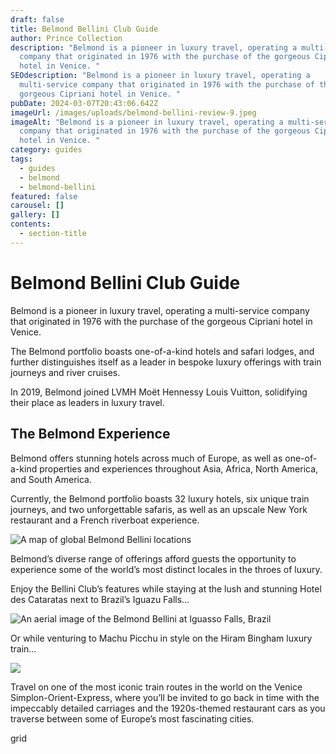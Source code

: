 ```yaml
---
draft: false
title: Belmond Bellini Club Guide
author: Prince Collection
description: "Belmond is a pioneer in luxury travel, operating a multi-service
  company that originated in 1976 with the purchase of the gorgeous Cipriani
  hotel in Venice. "
SEOdescription: "Belmond is a pioneer in luxury travel, operating a
  multi-service company that originated in 1976 with the purchase of the
  gorgeous Cipriani hotel in Venice. "
pubDate: 2024-03-07T20:43:06.642Z
imageUrl: /images/uploads/belmond-bellini-review-9.jpeg
imageAlt: "Belmond is a pioneer in luxury travel, operating a multi-service
  company that originated in 1976 with the purchase of the gorgeous Cipriani
  hotel in Venice. "
category: guides
tags:
  - guides
  - belmond
  - belmond-bellini
featured: false
carousel: []
gallery: []
contents:
  - section-title
---
```

# Belmond Bellini Club Guide

Belmond is a pioneer in luxury travel, operating a multi-service company that originated in 1976 with the purchase of the gorgeous Cipriani hotel in Venice. 

The Belmond portfolio boasts one-of-a-kind hotels and safari lodges, and further distinguishes itself as a leader in bespoke luxury offerings with train journeys and river cruises.

In 2019, Belmond joined LVMH Moët Hennessy Louis Vuitton, solidifying their place as leaders in luxury travel. 

## The Belmond Experience

Belmond offers stunning hotels across much of Europe, as well as one-of-a-kind properties and experiences throughout Asia, Africa, North America, and South America.

Currently, the Belmond portfolio boasts 32 luxury hotels, six unique train journeys, and two unforgettable safaris, as well as an upscale New York restaurant and a French riverboat experience.

![A map of global Belmond Bellini locations](/images/uploads/belmond-bellini-review-1.png "A map of global Belmond Bellini locations")

Belmond’s diverse range of offerings afford guests the opportunity to experience some of the world’s most distinct locales in the throes of luxury.

Enjoy the Bellini Club’s features while staying at the lush and stunning Hotel des Cataratas next to Brazil’s Iguazu Falls… 

![An aerial image of the Belmond Bellini at Iguasso Falls, Brazil](/images/uploads/belmond-bellini-review-2.png)

Or while venturing to Machu Picchu in style on the Hiram Bingham luxury train…

![](/images/uploads/belmond-bellini-review-3.jpeg)

Travel on one of the most iconic train routes in the world on the Venice Simplon-Orient-Express, where you’ll be invited to go back in time with the impeccably detailed carriages and the 1920s-themed restaurant cars as you traverse between some of Europe’s most fascinating cities.

grid
